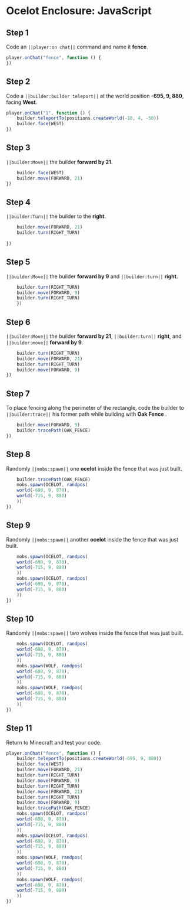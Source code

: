 # Ocelot Enclosure: JavaScript

## Step 1
Code an ``||player:on chat||`` command and name it **fence**.

```javascript
player.onChat("fence", function () {
})
```

## Step 2

Code a ``||builder:builder teleport||`` at the world position **-695, 9, 880**, facing **West**.

```javascript
player.onChat("1", function () {
    builder.teleportTo(positions.createWorld(-18, 4, -50))
    builder.face(WEST)
})
```

## Step 3

``||builder:Move||`` the builder **forward by 21**. 

```javascript
    builder.face(WEST) 
    builder.move(FORWARD, 21) 
}) 
```

## Step 4

``||builder:Turn||`` the builder to the **right**.

```javascript
    builder.move(FORWARD, 21)
    builder.turn(RIGHT_TURN)
    
})
```

## Step 5

``||builder:Move||`` the builder **forward by 9** and ``||builder:turn||`` **right**. 

```javascript
    builder.turn(RIGHT_TURN)
    builder.move(FORWARD, 9)
    builder.turn(RIGHT_TURN)
    })
```

## Step 6

``||builder:Move||`` the builder **forward by 21**, ``||builder:turn||`` **right**, and ``||builder:move||`` **forward by 9**.

```javascript
    builder.turn(RIGHT_TURN)
    builder.move(FORWARD, 21)
    builder.turn(RIGHT_TURN)
    builder.move(FORWARD, 9)
})
```

## Step 7

To place fencing along the perimeter of the rectangle, code the builder to ``||builder:trace||`` his former path while building with **Oak Fence** .

```javascript
    builder.move(FORWARD, 9)
    builder.tracePath(OAK_FENCE)
})
```

## Step 8

Randomly ``||mobs:spawn||`` one **ocelot** inside the fence that was just built.

```javascript
    builder.tracePath(OAK_FENCE)
    mobs.spawn(OCELOT, randpos(
    world(-698, 9, 870),
    world(-715, 9, 880)
    ))
})
```

## Step 9

Randomly ``||mobs:spawn||`` another **ocelot** inside the fence that was just built.

```javascript
    mobs.spawn(OCELOT, randpos(
    world(-698, 9, 870),
    world(-715, 9, 880)
    ))
    mobs.spawn(OCELOT, randpos(
    world(-698, 9, 870),
    world(-715, 9, 880)
    ))
})
```

## Step 10

Randomly ``||mobs:spawn||`` two wolves inside the fence that was just built.

```javascript
    mobs.spawn(OCELOT, randpos(
    world(-698, 9, 870),
    world(-715, 9, 880)
    ))
    mobs.spawn(WOLF, randpos(
    world(-698, 9, 870),
    world(-715, 9, 880)
    ))
    mobs.spawn(WOLF, randpos(
    world(-698, 9, 870),
    world(-715, 9, 880)
    ))
})
```

## Step 11

Return to Minecraft and test your code.

```javascript
player.onChat("fence", function () {
    builder.teleportTo(positions.createWorld(-695, 9, 880))
    builder.face(WEST)
    builder.move(FORWARD, 21)
    builder.turn(RIGHT_TURN)
    builder.move(FORWARD, 9)
    builder.turn(RIGHT_TURN)
    builder.move(FORWARD, 21)
    builder.turn(RIGHT_TURN)
    builder.move(FORWARD, 9)
    builder.tracePath(OAK_FENCE)
    mobs.spawn(OCELOT, randpos(
    world(-698, 9, 870),
    world(-715, 9, 880)
    ))
    mobs.spawn(OCELOT, randpos(
    world(-698, 9, 870),
    world(-715, 9, 880)
    ))
    mobs.spawn(WOLF, randpos(
    world(-698, 9, 870),
    world(-715, 9, 880)
    ))
    mobs.spawn(WOLF, randpos(
    world(-698, 9, 870),
    world(-715, 9, 880)
    ))
})
```


